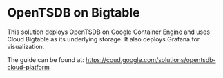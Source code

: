 OpenTSDB on Bigtable
============

This solution deploys OpenTSDB on Google Container Engine and uses Cloud Bigtable as its underlying storage. It also deploys Grafana for visualization.


The guide can be found at:
https://coud.google.com/solutions/opentsdb-cloud-platform



